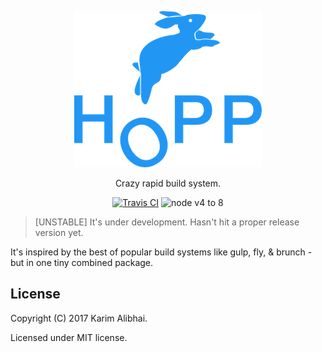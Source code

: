 <p align="center">
  <img src=".github/logo.png">
</p>
<p align="center">Crazy rapid build system.</p>

<p align="center">
  <a href="https://travis-ci.org/hoppjs/hopp.svg?branch=master"><img alt="Travis CI" src="https://travis-ci.org/hoppjs/hopp.svg?branch=master"></a>
  <img alt="node v4 to 8" src="https://img.shields.io/badge/node-v4%20to%208-brightgreen.svg?style=flat">
</p>

> [UNSTABLE] It's under development. Hasn't hit a proper release version yet.

It's inspired by the best of popular build systems like gulp, fly, & brunch - but in one tiny combined package.

## License

Copyright (C) 2017 Karim Alibhai.

Licensed under MIT license.
